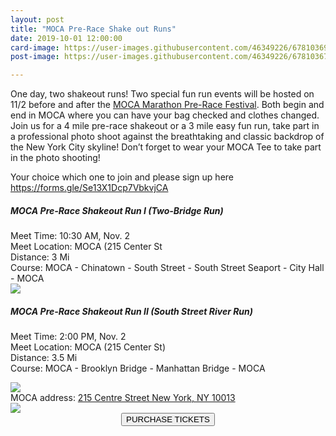 ```yaml
---
layout: post
title: "MOCA Pre-Race Shake out Runs"
date: 2019-10-01 12:00:00
card-image: https://user-images.githubusercontent.com/46349226/67810369-dcd8fd00-fa70-11e9-91f0-1fc3b665310c.jpg
post-image: https://user-images.githubusercontent.com/46349226/67810367-dcd8fd00-fa70-11e9-96bb-9a2b5d24ef65.jpg

---
```


One day, two shakeout runs! Two special fun run events will be hosted on 11/2 before and after the <a href="/events/2019-10-03-moca-pre-race-festival">MOCA Marathon Pre-Race Festival</a>. Both begin and end in MOCA where you can have your bag checked and clothes changed. Join us for a 4 mile pre-race shakeout or a 3 mile easy fun run, take part in a professional photo shoot against the breathtaking and classic backdrop of the New York City skyline!  Don’t forget to wear your MOCA Tee to take part in the photo shooting!

<!--more-->


Your choice which one to join and please sign up here <a href="https://forms.gle/Se13X1Dcp7VbkvjCA">https://forms.gle/Se13X1Dcp7VbkvjCA</a>

<h5>MOCA Pre-Race Shakeout Run I (Two-Bridge Run)</h5>
Meet Time: 10:30 AM, Nov. 2<br/>
Meet Location: MOCA (215 Center St<br/>
Distance: 3 Mi<br/>
Course: MOCA - Chinatown - South Street - South Street Seaport - City Hall - MOCA<br/>

<img src="https://user-images.githubusercontent.com/46349226/67946329-862a0b00-fbb7-11e9-952d-578e284c8eee.PNG">


<h5>MOCA Pre-Race Shakeout Run II (South Street River Run)</h5>

Meet Time: 2:00 PM, Nov. 2<br/>
Meet Location: MOCA (215 Center St)<br/>
Distance: 3.5 Mi<br/>
Course: MOCA - Brooklyn Bridge - Manhattan Bridge - MOCA<br/>

<img src="https://user-images.githubusercontent.com/46349226/67946330-862a0b00-fbb7-11e9-9d7f-42d10eebdc2c.PNG">


<div>
MOCA address: <a href="https://www.google.com/maps/place/215+Centre+St,+New+York,+NY+10013/@40.7192026,-74.0020955,16.42z/data=!4m5!3m4!1s0x89c25989be8a76ed:0xb95994a245698aef!8m2!3d40.7194599!4d-73.9991797">215 Centre Street New York, NY 10013</a>
</div>
 <img src="https://user-images.githubusercontent.com/46349226/66436968-825efa80-e9f6-11e9-946c-b6304648b860.PNG">

<div style="text-align:center;">
  <a href="https://my.mocanyc.org/3636/5272"><button>PURCHASE TICKETS</button></a>
</div>

